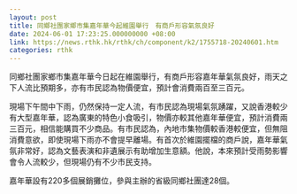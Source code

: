 ```yaml
---
layout: post
title: 同鄉社團家鄉市集嘉年華今起維園舉行　有商戶形容氣氛良好
date: 2024-06-01 17:23:25.000000000 +08:00
link: https://news.rthk.hk/rthk/ch/component/k2/1755718-20240601.htm
categories: rthk
---
```


同鄉社團家鄉市集嘉年華今日起在維園舉行，有商戶形容嘉年華氣氛良好，雨天之下人流比預期多，亦有市民認為物價便宜，預計會消費兩百至三百元。

現場下午間中下雨，仍然保持一定人流，有市民認為現場氣氛踴躍，又說香港較少有大型嘉年華，認為廣東的特色小食吸引，物價亦較其他嘉年華便宜，預計消費兩三百元，相信能購買不少商品。有市民認為，內地市集物價較香港較便宜，但無阻消費意欲，即使現場下雨亦不會提早離場。有首次於維園擺檔的商戶說，嘉年華氣氛非常好，認為文藝表演和非遺展示有助增加生意額。他說，本來預計受雨勢影響會令人流較少，但現場仍有不少市民支持。

嘉年華設有220多個展銷攤位，參與主辦的省級同鄉社團達28個。
